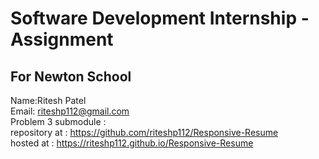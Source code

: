 # Software Development Internship -Assignment<br>
## For Newton School<br>
Name:Ritesh Patel<br>
Email: riteshp112@gmail.com<br>
Problem 3 submodule : <br>
repository at : https://github.com/riteshp112/Responsive-Resume<br>
hosted at : https://riteshp112.github.io/Responsive-Resume
